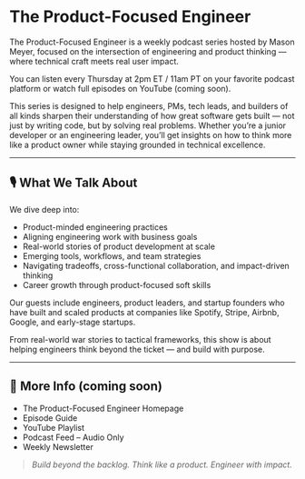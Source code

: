 # The Product-Focused Engineer

The Product-Focused Engineer is a weekly podcast series hosted by Mason Meyer, focused on the intersection of engineering and product thinking — where technical craft meets real user impact.

You can listen every Thursday at 2pm ET / 11am PT on your favorite podcast platform or watch full episodes on YouTube (coming soon).

This series is designed to help engineers, PMs, tech leads, and builders of all kinds sharpen their understanding of how great software gets built — not just by writing code, but by solving real problems. Whether you’re a junior developer or an engineering leader, you’ll get insights on how to think more like a product owner while staying grounded in technical excellence.

---

## 🎙️ What We Talk About

We dive deep into:

- Product-minded engineering practices
- Aligning engineering work with business goals
- Real-world stories of product development at scale
- Emerging tools, workflows, and team strategies
- Navigating tradeoffs, cross-functional collaboration, and impact-driven thinking
- Career growth through product-focused soft skills
  
Our guests include engineers, product leaders, and startup founders who have built and scaled products at companies like Spotify, Stripe, Airbnb, Google, and early-stage startups.

From real-world war stories to tactical frameworks, this show is about helping engineers think beyond the ticket — and build with purpose.

---

## 🔗 More Info (coming soon)

- The Product-Focused Engineer Homepage
- Episode Guide
- YouTube Playlist
- Podcast Feed – Audio Only
- Weekly Newsletter





  

> *Build beyond the backlog. Think like a product. Engineer with impact.*
